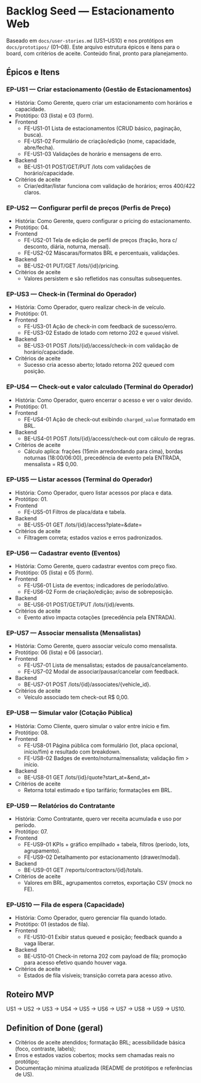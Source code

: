 # Backlog Seed — Estacionamento Web

Baseado em `docs/user-stories.md` (US1–US10) e nos protótipos em `docs/prototipos/` (01–08). Este arquivo estrutura épicos e itens para o board, com critérios de aceite. Conteúdo final, pronto para planejamento.

## Épicos e Itens

### EP-US1 — Criar estacionamento (Gestão de Estacionamentos)
- História: Como Gerente, quero criar um estacionamento com horários e capacidade.
- Protótipo: 03 (lista) e 03 (form).
- Frontend
  - FE-US1-01 Lista de estacionamentos (CRUD básico, paginação, busca).
  - FE-US1-02 Formulário de criação/edição (nome, capacidade, abre/fecha).
  - FE-US1-03 Validações de horário e mensagens de erro.
- Backend
  - BE-US1-01 POST/GET/PUT /lots com validações de horário/capacidade.
- Critérios de aceite
  - Criar/editar/listar funciona com validação de horários; erros 400/422 claros.

### EP-US2 — Configurar perfil de preços (Perfis de Preço)
- História: Como Gerente, quero configurar o pricing do estacionamento.
- Protótipo: 04.
- Frontend
  - FE-US2-01 Tela de edição de perfil de preços (fração, hora c/ desconto, diária, noturna, mensal).
  - FE-US2-02 Máscaras/formatos BRL e percentuais, validações.
- Backend
  - BE-US2-01 PUT/GET /lots/{id}/pricing.
- Critérios de aceite
  - Valores persistem e são refletidos nas consultas subsequentes.

### EP-US3 — Check-in (Terminal do Operador)
- História: Como Operador, quero realizar check-in de veículo.
- Protótipo: 01.
- Frontend
  - FE-US3-01 Ação de check-in com feedback de sucesso/erro.
  - FE-US3-02 Estado de lotado com retorno 202 e `queued` visível.
- Backend
  - BE-US3-01 POST /lots/{id}/access/check-in com validação de horário/capacidade.
- Critérios de aceite
  - Sucesso cria acesso aberto; lotado retorna 202 queued com posição.

### EP-US4 — Check-out e valor calculado (Terminal do Operador)
- História: Como Operador, quero encerrar o acesso e ver o valor devido.
- Protótipo: 01.
- Frontend
  - FE-US4-01 Ação de check-out exibindo `charged_value` formatado em BRL.
- Backend
  - BE-US4-01 POST /lots/{id}/access/check-out com cálculo de regras.
- Critérios de aceite
  - Cálculo aplica: frações (15min arredondando para cima), bordas noturnas (18:00/06:00), precedência de evento pela ENTRADA, mensalista = R$ 0,00.

### EP-US5 — Listar acessos (Terminal do Operador)
- História: Como Operador, quero listar acessos por placa e data.
- Protótipo: 01.
- Frontend
  - FE-US5-01 Filtros de placa/data e tabela.
- Backend
  - BE-US5-01 GET /lots/{id}/access?plate=&date=
- Critérios de aceite
  - Filtragem correta; estados vazios e erros padronizados.

### EP-US6 — Cadastrar evento (Eventos)
- História: Como Gerente, quero cadastrar eventos com preço fixo.
- Protótipo: 05 (lista) e 05 (form).
- Frontend
  - FE-US6-01 Lista de eventos; indicadores de período/ativo.
  - FE-US6-02 Form de criação/edição; aviso de sobreposição.
- Backend
  - BE-US6-01 POST/GET/PUT /lots/{id}/events.
- Critérios de aceite
  - Evento ativo impacta cotações (precedência pela ENTRADA).

### EP-US7 — Associar mensalista (Mensalistas)
- História: Como Gerente, quero associar veículo como mensalista.
- Protótipo: 06 (lista) e 06 (associar).
- Frontend
  - FE-US7-01 Lista de mensalistas; estados de pausa/cancelamento.
  - FE-US7-02 Modal de associar/pausar/cancelar com feedback.
- Backend
  - BE-US7-01 POST /lots/{id}/associates/{vehicle_id}.
- Critérios de aceite
  - Veículo associado tem check-out R$ 0,00.

### EP-US8 — Simular valor (Cotação Pública)
- História: Como Cliente, quero simular o valor entre início e fim.
- Protótipo: 08.
- Frontend
  - FE-US8-01 Página pública com formulário (lot, placa opcional, início/fim) e resultado com breakdown.
  - FE-US8-02 Badges de evento/noturna/mensalista; validação fim > início.
- Backend
  - BE-US8-01 GET /lots/{id}/quote?start_at=&end_at=
- Critérios de aceite
  - Retorna total estimado e tipo tarifário; formatações em BRL.

### EP-US9 — Relatórios do Contratante
- História: Como Contratante, quero ver receita acumulada e uso por período.
- Protótipo: 07.
- Frontend
  - FE-US9-01 KPIs + gráfico empilhado + tabela, filtros (período, lots, agrupamento).
  - FE-US9-02 Detalhamento por estacionamento (drawer/modal).
- Backend
  - BE-US9-01 GET /reports/contractors/{id}/totals.
- Critérios de aceite
  - Valores em BRL, agrupamentos corretos, exportação CSV (mock no FE).

### EP-US10 — Fila de espera (Capacidade)
- História: Como Operador, quero gerenciar fila quando lotado.
- Protótipo: 01 (estados de fila).
- Frontend
  - FE-US10-01 Exibir status queued e posição; feedback quando a vaga liberar.
- Backend
  - BE-US10-01 Check-in retorna 202 com payload de fila; promoção para acesso efetivo quando houver vaga.
- Critérios de aceite
  - Estados de fila visíveis; transição correta para acesso ativo.

## Roteiro MVP
US1 → US2 → US3 → US4 → US5 → US6 → US7 → US8 → US9 → US10.

## Definition of Done (geral)
- Critérios de aceite atendidos; formatação BRL; acessibilidade básica (foco, contraste, labels);
- Erros e estados vazios cobertos; mocks sem chamadas reais no protótipo;
- Documentação mínima atualizada (README de protótipos e referências de US).

